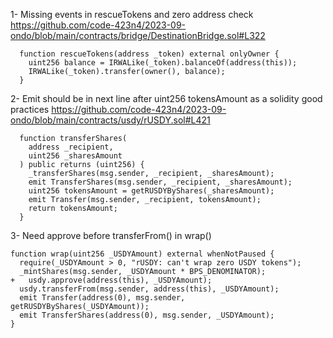 1- Missing events in rescueTokens and zero address check
https://github.com/code-423n4/2023-09-ondo/blob/main/contracts/bridge/DestinationBridge.sol#L322
```
  function rescueTokens(address _token) external onlyOwner {
    uint256 balance = IRWALike(_token).balanceOf(address(this));
    IRWALike(_token).transfer(owner(), balance);
  }
```

2- Emit should be in next line after uint256 tokensAmount as a solidity good practices
https://github.com/code-423n4/2023-09-ondo/blob/main/contracts/usdy/rUSDY.sol#L421
```
  function transferShares(
    address _recipient,
    uint256 _sharesAmount
  ) public returns (uint256) {
    _transferShares(msg.sender, _recipient, _sharesAmount);
    emit TransferShares(msg.sender, _recipient, _sharesAmount);
    uint256 tokensAmount = getRUSDYByShares(_sharesAmount);
    emit Transfer(msg.sender, _recipient, tokensAmount);
    return tokensAmount;
  }
```

3- Need approve before transferFrom() in  wrap()
  ```
function wrap(uint256 _USDYAmount) external whenNotPaused {
    require(_USDYAmount > 0, "rUSDY: can't wrap zero USDY tokens");
    _mintShares(msg.sender, _USDYAmount * BPS_DENOMINATOR);
+   usdy.approve(address(this), _USDYAmount);
    usdy.transferFrom(msg.sender, address(this), _USDYAmount);
    emit Transfer(address(0), msg.sender, getRUSDYByShares(_USDYAmount));
    emit TransferShares(address(0), msg.sender, _USDYAmount);
  }
```